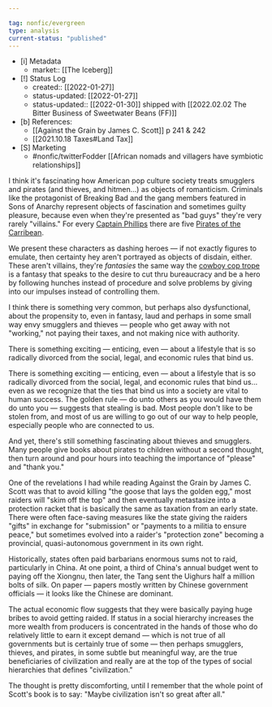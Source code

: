 ```yaml
---

tag: nonfic/evergreen
type: analysis
current-status: "published"
---
```


- [i] Metadata
	-  market:: [[The Iceberg]]
- [!] Status Log
	-  created:: [[2022-01-27]]
	-  status-updated: [[2022-01-27]] 
	- status-updated:: [[2022-01-30]] shipped with [[2022.02.02 The Bitter Business of Sweetwater Beans (FF)]]
- [b] References:
	- [[Against the Grain by James C. Scott]] p 241 & 242
	- [[2021.10.18 Taxes#Land Tax]]
- [S] Marketing
	- #nonfic/twitterFodder [[African nomads and villagers have symbiotic relationships]]

I think it's fascinating how American pop culture society treats smugglers and pirates (and thieves, and hitmen...) as objects of romanticism. Criminals like the protagonist of Breaking Bad and the gang members featured in Sons of Anarchy represent objects of fascination and sometimes guilty pleasure, because even when they're presented as "bad guys" they're very rarely "villains." For every [Captain Phillips](https://en.wikipedia.org/wiki/Captain_Phillips_(film)) there are five [Pirates of the Carribean](https://en.wikipedia.org/wiki/Pirates_of_the_Caribbean). 

We present these characters as dashing heroes — if not exactly figures to emulate, then certainty hey aren't portrayed as objects of disdain, either. These aren't villains, they're _fantasies_ the same way the [cowboy cop trope](https://tvtropes.org/pmwiki/pmwiki.php/Main/CowboyCop) is a fantasy that speaks to the desire to cut thru bureaucracy and be a hero by following hunches instead of procedure and solve problems by giving into our impulses instead of controlling them. 

I think there is something very common, but perhaps also dysfunctional, about the propensity to, even in fantasy, laud and perhaps in some small way envy smugglers and thieves — people who get away with not "working," not paying their taxes, and not making nice with authority. 

There is something exciting — enticing, even — about a lifestyle that is so radically divorced from the social, legal, and economic rules that bind us. 

There is something exciting — enticing, even — about a lifestyle that is so radically divorced from the social, legal, and economic rules that bind us... even as we recognize that the ties that bind us into a society are vital to human success. The golden rule — do unto others as you would have them do unto you — suggests that stealing is bad. Most people don't like to be stolen from, and most of us are willing to go out of our way to help people, especially people who are connected to us. 

And yet, there's still something fascinating about thieves and smugglers. Many people give books about pirates to children without a second thought, then turn around and pour hours into teaching the importance of "please" and "thank you." 

One of the revelations I had while reading Against the Grain by James C. Scott was that to avoid killing "the goose that lays the golden egg," most raiders will "skim off the top" and then eventually metastasize into a protection racket that is basically the same as taxation from an early state. There were often face-saving measures like the state giving the raiders "gifts" in exchange for "submission" or "payments to a militia to ensure peace," but sometimes evolved into a raider's "protection zone" becoming a provincial, quasi-autonomous government in its own right.

Historically, states often paid barbarians enormous sums not to raid, particularly in China. At one point, a third of China's annual budget went to paying off the Xiongnu, then later, the Tang sent the Uighurs half a million bolts of silk. On paper — papers mostly written by Chinese government officials — it looks like the Chinese are dominant.

The actual economic flow suggests that they were basically paying huge bribes to avoid getting raided.
If status in a social hierarchy increases the more wealth from producers is concentrated in the hands of those who do relatively little to earn it except demand — which is not true of all governments but is certainly true of some — then perhaps smugglers, thieves, and pirates, in some subtle but meaningful way, are the true beneficiaries of civilization and really are at the top of the types of social hierarchies that defines "civilization."

The thought is pretty discomforting, until I remember that the whole point of Scott's book is to say: "Maybe civilization isn't so great after all." 

